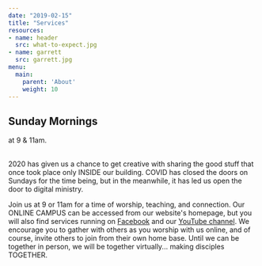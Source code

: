 ```yaml
---
date: "2019-02-15"
title: "Services"
resources:
- name: header
  src: what-to-expect.jpg
- name: garrett
  src: garrett.jpg
menu:
  main:
    parent: 'About'
    weight: 10
---
```


<h3>
<h2 class="tight-header">Sunday Mornings</h2>at 9 & 11am.
<br>
  &nbsp;  &nbsp;

</h3>

</h3>

2020 has given us a chance to get creative with sharing the good stuff that once took place only INSIDE our building. COVID has closed the doors on Sundays for the time being, but in the meanwhile, it has led us open the door to digital ministry. 

Join us at 9 or 11am for a time of worship, teaching, and connection. Our ONLINE CAMPUS can be accessed from our website's homepage, but you will also find services running on <a href="https://www.facebook.com/arborchurchnw/ ">Facebook</a>  and our <a href="https://www.youtube.com/channel/UCRe_QiHhuGwlIY43ECFopNQ ">YouTube channel</a>. We encourage you to gather with others as you worship with us online, and of course, invite others to join from their own home base. Until we can be together in person, we will be together virtually... making disciples TOGETHER.  









